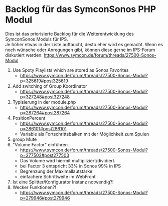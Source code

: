Backlog für das SymconSonos PHP Modul
===============
Dies ist das priorisierte Backlog für die Weiterentwicklung des SymconSonos Moduls für IPS.  
Je höher etwas in der Liste auftaucht, desto eher wird es gemacht.
Wenn es noch wünsche oder Anregungen gibt, können diese gerne im IPS-Forum diskutiert werden: https://www.symcon.de/forum/threads/27500-Sonos-Modul

1. Use Spoty Playlists which are stored as Sonos Favorites
   - https://www.symcon.de/forum/threads/27500-Sonos-Modul?p=325619#post325619 
1. Add switching of Group Koordinator
   - https://www.symcon.de/forum/threads/27500-Sonos-Modul?p=327248#post327248 
1. Typisierung in der module.php
   - https://www.symcon.de/forum/threads/27500-Sonos-Modul?p=287264#post287264 
1. PositionPercent
   - https://www.symcon.de/forum/threads/27500-Sonos-Modul?p=286101#post286101
   - Variable als Fortschrittsbalken mit der Möglichkeit zum Spulen
1. group Mute 
1. "Volume Factor" einführen 
   - https://www.symcon.de/forum/threads/27500-Sonos-Modul?p=277503#post277503
   - Das Volume wird hiermit multipliziert/dividiert.
   - bei Factor 3 entspricht 33% in Sonos 99% in IPS
   - Begrenzung der Maximallautstärke
   - einfachere Schrittweite im WebFront
1. Ist eine Splitter/Konfigurator Instanz notwendig?!
1. Wecker Funktionen?!
   - https://www.symcon.de/forum/threads/27500-Sonos-Modul?p=279946#post279946
